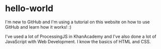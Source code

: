 # hello-world
I'm new to GitHub and I'm using a tutorial on this website on how to use GitHub and learn how it works! :)

I've used a lot of ProcessingJS in KhanAcademy and I've also done a lot of JavaScript with Web Development. I know the basics of HTML and CSS.
